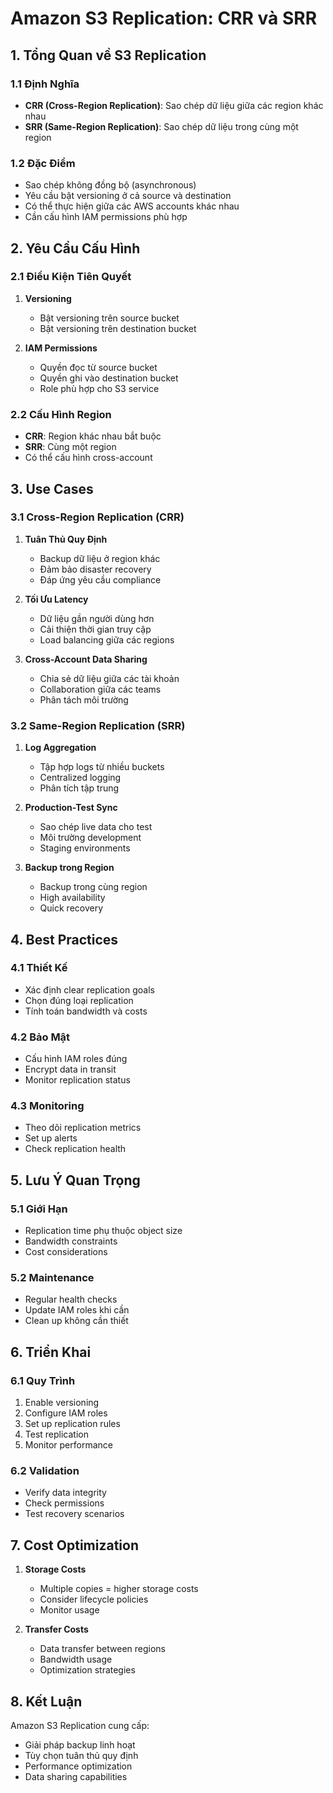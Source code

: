 # Amazon S3 Replication: CRR và SRR

## 1. Tổng Quan về S3 Replication

### 1.1 Định Nghĩa
- **CRR (Cross-Region Replication)**: Sao chép dữ liệu giữa các region khác nhau
- **SRR (Same-Region Replication)**: Sao chép dữ liệu trong cùng một region

### 1.2 Đặc Điểm
- Sao chép không đồng bộ (asynchronous)
- Yêu cầu bật versioning ở cả source và destination
- Có thể thực hiện giữa các AWS accounts khác nhau
- Cần cấu hình IAM permissions phù hợp

## 2. Yêu Cầu Cấu Hình

### 2.1 Điều Kiện Tiên Quyết
1. **Versioning**
   - Bật versioning trên source bucket
   - Bật versioning trên destination bucket

2. **IAM Permissions**
   - Quyền đọc từ source bucket
   - Quyền ghi vào destination bucket
   - Role phù hợp cho S3 service

### 2.2 Cấu Hình Region
- **CRR**: Region khác nhau bắt buộc
- **SRR**: Cùng một region
- Có thể cấu hình cross-account

## 3. Use Cases

### 3.1 Cross-Region Replication (CRR)
1. **Tuân Thủ Quy Định**
   - Backup dữ liệu ở region khác
   - Đảm bảo disaster recovery
   - Đáp ứng yêu cầu compliance

2. **Tối Ưu Latency**
   - Dữ liệu gần người dùng hơn
   - Cải thiện thời gian truy cập
   - Load balancing giữa các regions

3. **Cross-Account Data Sharing**
   - Chia sẻ dữ liệu giữa các tài khoản
   - Collaboration giữa các teams
   - Phân tách môi trường

### 3.2 Same-Region Replication (SRR)
1. **Log Aggregation**
   - Tập hợp logs từ nhiều buckets
   - Centralized logging
   - Phân tích tập trung

2. **Production-Test Sync**
   - Sao chép live data cho test
   - Môi trường development
   - Staging environments

3. **Backup trong Region**
   - Backup trong cùng region
   - High availability
   - Quick recovery

## 4. Best Practices

### 4.1 Thiết Kế
- Xác định clear replication goals
- Chọn đúng loại replication
- Tính toán bandwidth và costs

### 4.2 Bảo Mật
- Cấu hình IAM roles đúng
- Encrypt data in transit
- Monitor replication status

### 4.3 Monitoring
- Theo dõi replication metrics
- Set up alerts
- Check replication health

## 5. Lưu Ý Quan Trọng

### 5.1 Giới Hạn
- Replication time phụ thuộc object size
- Bandwidth constraints
- Cost considerations

### 5.2 Maintenance
- Regular health checks
- Update IAM roles khi cần
- Clean up không cần thiết

## 6. Triển Khai

### 6.1 Quy Trình
1. Enable versioning
2. Configure IAM roles
3. Set up replication rules
4. Test replication
5. Monitor performance

### 6.2 Validation
- Verify data integrity
- Check permissions
- Test recovery scenarios

## 7. Cost Optimization
1. **Storage Costs**
   - Multiple copies = higher storage costs
   - Consider lifecycle policies
   - Monitor usage

2. **Transfer Costs**
   - Data transfer between regions
   - Bandwidth usage
   - Optimization strategies

## 8. Kết Luận
Amazon S3 Replication cung cấp:
- Giải pháp backup linh hoạt
- Tùy chọn tuân thủ quy định
- Performance optimization
- Data sharing capabilities